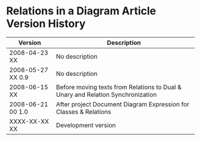 ﻿Relations in a Diagram Article Version History
==============================================

| Version            | Description                                                                     |
|--------------------|---------------------------------------------------------------------------------|
| 2008-04-23 XX      | No description                                                                  |
| 2008-05-27 XX  0.9 | No description                                                                  |
| 2008-06-15 XX      | Before moving texts from Relations to Dual & Unary and Relation Synchronization |
| 2008-06-21 00  1.0 | After project Document Diagram Expression for Classes & Relations               |
| XXXX-XX-XX XX      | Development version                                                             |
